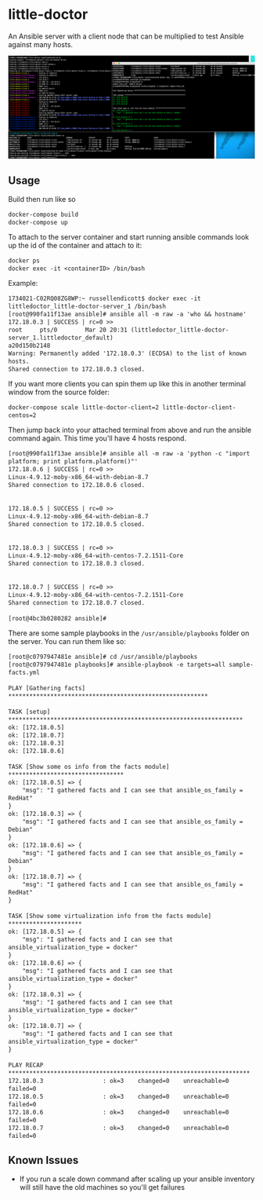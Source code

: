 # little-doctor

An Ansible server with a client node that can be multiplied to test Ansible against many hosts.

![docker-compose scale ansible](./img/dc-scale.png?raw=true "Scaling docker clients for use with ansible")

## Usage

Build then run like so
```
docker-compose build
docker-compose up
```

To attach to the server container and start running ansible commands look up the id of the container and attach to it:
```
docker ps
docker exec -it <containerID> /bin/bash
```

Example:
```
1734021-C02RQ08ZG8WP:~ russellendicott$ docker exec -it littledoctor_little-doctor-server_1 /bin/bash
[root@990fa11f13ae ansible]# ansible all -m raw -a 'who && hostname'
172.18.0.3 | SUCCESS | rc=0 >>
root     pts/0        Mar 20 20:31 (littledoctor_little-doctor-server_1.littledoctor_default)
a20d150b2148
Warning: Permanently added '172.18.0.3' (ECDSA) to the list of known hosts.
Shared connection to 172.18.0.3 closed.
```

If you want more clients you can spin them up like this in another terminal window from the source folder:
```
docker-compose scale little-doctor-client=2 little-doctor-client-centos=2
```

Then jump back into your attached terminal from above and run the ansible command again. This time you'll have 4 hosts respond. 
```
[root@990fa11f13ae ansible]# ansible all -m raw -a 'python -c "import platform; print platform.platform()"'
172.18.0.6 | SUCCESS | rc=0 >>
Linux-4.9.12-moby-x86_64-with-debian-8.7
Shared connection to 172.18.0.6 closed.


172.18.0.5 | SUCCESS | rc=0 >>
Linux-4.9.12-moby-x86_64-with-debian-8.7
Shared connection to 172.18.0.5 closed.


172.18.0.3 | SUCCESS | rc=0 >>
Linux-4.9.12-moby-x86_64-with-centos-7.2.1511-Core
Shared connection to 172.18.0.3 closed.


172.18.0.7 | SUCCESS | rc=0 >>
Linux-4.9.12-moby-x86_64-with-centos-7.2.1511-Core
Shared connection to 172.18.0.7 closed.

[root@4bc3b0280282 ansible]#
```

There are some sample playbooks in the `/usr/ansible/playbooks` folder on the server. You can run them like so:
```
[root@c0797947481e ansible]# cd /usr/ansible/playbooks
[root@c0797947481e playbooks]# ansible-playbook -e targets=all sample-facts.yml

PLAY [Gathering facts] *********************************************************

TASK [setup] *******************************************************************
ok: [172.18.0.5]
ok: [172.18.0.7]
ok: [172.18.0.3]
ok: [172.18.0.6]

TASK [Show some os info from the facts module] *********************************
ok: [172.18.0.5] => {
    "msg": "I gathered facts and I can see that ansible_os_family = RedHat"
}
ok: [172.18.0.3] => {
    "msg": "I gathered facts and I can see that ansible_os_family = Debian"
}
ok: [172.18.0.6] => {
    "msg": "I gathered facts and I can see that ansible_os_family = Debian"
}
ok: [172.18.0.7] => {
    "msg": "I gathered facts and I can see that ansible_os_family = RedHat"
}

TASK [Show some virtualization info from the facts module] *********************
ok: [172.18.0.5] => {
    "msg": "I gathered facts and I can see that ansible_virtualization_type = docker"
}
ok: [172.18.0.6] => {
    "msg": "I gathered facts and I can see that ansible_virtualization_type = docker"
}
ok: [172.18.0.3] => {
    "msg": "I gathered facts and I can see that ansible_virtualization_type = docker"
}
ok: [172.18.0.7] => {
    "msg": "I gathered facts and I can see that ansible_virtualization_type = docker"
}

PLAY RECAP *********************************************************************
172.18.0.3                 : ok=3    changed=0    unreachable=0    failed=0
172.18.0.5                 : ok=3    changed=0    unreachable=0    failed=0
172.18.0.6                 : ok=3    changed=0    unreachable=0    failed=0
172.18.0.7                 : ok=3    changed=0    unreachable=0    failed=0

```

## Known Issues
* If you run a scale down command after scaling up your ansible inventory will still have the old machines so you'll get failures